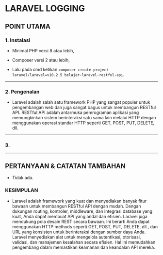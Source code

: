 # LARAVEL LOGGING

## POINT UTAMA

### 1. Instalasi

-   Minimal PHP versi 8 atau lebih,

-   Composer versi 2 atau lebih,

-   Lalu pada cmd ketikan `composer create-project laravel/laravel=v10.2.5 belajar-laravel-restful-api`.

---

### 2. Pengenalan

-   Laravel adalah salah satu framework PHP yang sangat populer untuk pengembangan web dan juga sangat bagus untuk membangun RESTful API. RESTful API adalah antarmuka pemrograman aplikasi yang memungkinkan sistem berinteraksi satu sama lain melalui HTTP dengan menggunakan operasi standar HTTP seperti GET, POST, PUT, DELETE, dll.

---

### 3.

---

## PERTANYAAN & CATATAN TAMBAHAN

-   Tidak ada.

### KESIMPULAN

-   Laravel adalah framework yang kuat dan menyediakan banyak fitur bawaan untuk membangun RESTful API dengan mudah. Dengan dukungan routing, kontroler, middleware, dan integrasi database yang kuat, Anda dapat membuat API yang andal dan efisien. Laravel juga mendukung pola desain REST secara bawaan. Ini berarti Anda dapat menggunakan HTTP methods seperti GET, POST, PUT, DELETE, dll., dan URL yang konsisten untuk berinteraksi dengan sumber daya Anda. Laravel menyediakan alat untuk mengelola autentikasi, otorisasi, validasi, dan manajemen kesalahan secara efisien. Hal ini memudahkan pengembang dalam memastikan keamanan dan keandalan API mereka.
